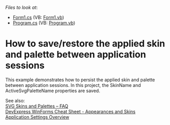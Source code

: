 <!-- default file list -->
*Files to look at*:

* [Form1.cs](./CS/DXApplication1/Form1.cs) (VB: [Form1.vb](./VB/DXApplication1/Form1.vb))
* [Program.cs](./CS/DXApplication1/Program.cs) (VB: [Program.vb](./VB/DXApplication1/Program.vb))
<!-- default file list end -->
# How to save/restore the applied skin and palette between application sessions 


<p>
This example demonstrates how to persist the applied skin and palette between application sessions. In this project, the SkinName and ActiveSvgPaletteName properties are saved. 
</p>

<p>
See also: 
<br/> <a href="https://supportcenter.devexpress.com/ticket/details/t578454/svg-skins-and-palettes-faq">SVG Skins and Palettes – FAQ</a>
<br/> <a href="https://supportcenter.devexpress.com/ticket/details/t904174/devexpress-winforms-cheat-sheet-appearances-and-skins">DevExpress WinForms Cheat Sheet - Appearances and Skins</a>
<br/> <a href="http://msdn.microsoft.com/en-us/library/k4s6c3a0.aspx">Application Settings Overview</a>
</p>


